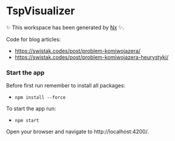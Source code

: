# TspVisualizer

✨ This workspace has been generated by [Nx](https://nx.dev) ✨.

Code for blog articles: 
- https://swistak.codes/post/problem-komiwojazera/
- https://swistak.codes/post/problem-komiwojazera-heurystyki/

### Start the app

Before first run remember to install all packages:

- `npm install --force`

To start the app run:

- `npm start`

Open your browser and navigate to http://localhost:4200/.
